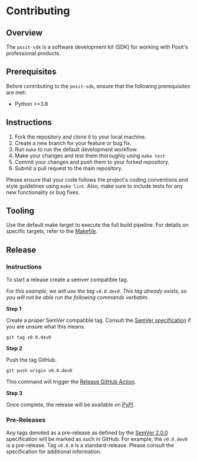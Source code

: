 # Contributing

## Overview

The `posit-sdk` is a software development kit (SDK) for working with Posit's professional products.

## Prerequisites

Before contributing to the `posit-sdk`, ensure that the following prerequisites are met:

- Python >=3.8

## Instructions

1. Fork the repository and clone it to your local machine.
1. Create a new branch for your feature or bug fix.
1. Run `make` to run the default development workflow.
1. Make your changes and test them thoroughly using `make test`
1. Commit your changes and push them to your forked repository.
1. Submit a pull request to the main repository.

Please ensure that your code follows the project's coding conventions and style guidelines using `make lint`. Also, make sure to include tests for any new functionality or bug fixes.

## Tooling

Use the default make target to execute the full build pipeline. For details on specific targets, refer to the [Makefile](./Makefile).

## Release

### Instructions

To start a release create a semver compatible tag.

_For this example, we will use the tag `v0.0.dev0`. This tag already exists, so you will not be able run the following commands verbatim._

**Step 1**

Create a proper SemVer compatible tag. Consult the [SemVer specification](https://semver.org/spec/v2.0.0.html) if you are unsure what this means.

`git tag v0.0.dev0`

**Step 2**

Push the tag GitHub.

`git push origin v0.0.dev0`

This command will trigger the [Release GitHub Action](https://github.com/posit-dev/posit-sdk-py/actions/workflows/release.yaml).

**Step 3**

Once complete, the release will be available on [PyPI](https://pypi.org/project/posit-sdk).

### Pre-Releases

Any tags denoted as a pre-release as defined by the [SemVer 2.0.0](https://semver.org/spec/v2.0.0.html) specification will be marked as such in GitHub. For example, the `v0.0.dev0` is a pre-release. Tag `v0.0.0` is a standard-release. Please consult the specification for additional information.
